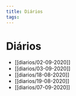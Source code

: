 ```yaml
---
title: Diários
tags: 
---
```

# Diários
- [[diarios/02-09-2020]]
- [[diarios/03-09-2020]]
- [[diarios/18-08-2020]]
- [[diarios/19-08-2020]]
- [[diarios/07-09-2020]]